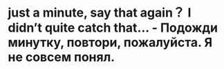 # just a minute, say that again？ I didn’t quite catch that… - Подожди минутку, повтори, пожалуйста. Я не совсем понял.
